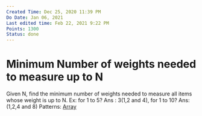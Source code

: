 ```yaml
---
Created Time: Dec 25, 2020 11:39 PM
Do Date: Jan 06, 2021
Last edited time: Feb 22, 2021 9:22 PM
Points: 1300
Status: done
---
```


# Minimum Number of weights needed to measure up to N

Given N, find the minimum number of weights needed to measure all items whose weight is up to N. 
Ex: for 1 to 5? Ans : 3(1,2 and 4), for 1 to 10? Ans:(1,2,4 and 8)
Patterns: [Array](Array.md)